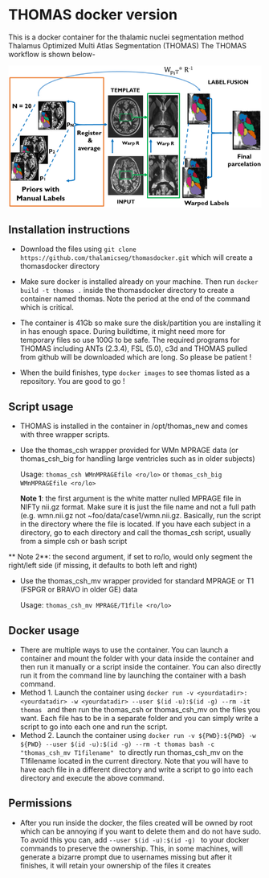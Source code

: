 # THOMAS docker version
This is a docker container for the thalamic nuclei segmentation method Thalamus Optimized Multi Atlas Segmentation (THOMAS)
The THOMAS workflow is shown below-

![THOMAS workflow](THOMAS.jpg "Workflow")

## Installation instructions
- Download the files using ```git clone https://github.com/thalamicseg/thomasdocker.git``` which will create a thomasdocker directory

- Make sure docker is installed already on your machine. Then run ```docker build -t thomas .``` inside the thomasdocker directory to create a container named thomas. Note the period at the end of the command which is critical.

- The container is 41Gb so make sure the disk/partition you are installing it in has enough space. During buildtime, it might need more for temporary files so use 100G to be safe. The required programs for THOMAS including ANTs (2.3.4), FSL (5.0), c3d and THOMAS pulled from github will be downloaded which are long. So please be patient !

- When the build finishes, type ```docker images``` to see thomas listed as a repository. You are good to go !

## Script usage
- THOMAS is installed in the container in /opt/thomas_new and comes with three wrapper scripts.
- Use the thomas_csh wrapper provided for WMn MPRAGE data (or thomas_csh_big for handling large ventricles such as in older subjects)
  
  Usage: ```thomas_csh WMnMPRAGEfile <ro/lo>```  or ```thomas_csh_big WMnMPRAGEfile <ro/lo> ```

  **Note 1**: the first argument is the white matter nulled MPRAGE file in NIFTy nii.gz format. Make sure it is just the file name and not a full path (e.g. wmn.nii.gz not ~foo/data/case1/wmn.nii.gz. Basically, run the script in the directory where the file is located. If you have each subject in a directory, go to each directory and call the thomas_csh script, usually from a simple csh or bash script
    
 ** Note 2**: the second argument, if set to ro/lo, would only segment the right/left side (if missing, it defaults to both left and right)
- Use the thomas_csh_mv wrapper provided for standard MPRAGE or T1 (FSPGR or BRAVO in older GE) data

  Usage: ```thomas_csh_mv MPRAGE/T1file <ro/lo>``` 
  
## Docker usage
- There are multiple ways to use the container. You can launch a container and mount the folder with your data inside the container and then run it manually or a script inside the container. You can also directly run it from the command line by launching the container with a bash command.
- Method 1. Launch the container using ```docker run -v <yourdatadir>:<yourdatadir> -w <yourdatadir> --user $(id -u):$(id -g) --rm -it thomas ``` and then run the thomas_csh or thomas_csh_mv on the files you want. Each file has to be in a separate folder and you can simply write a script to go into each one and run the script.
- Method 2. Launch the container using ```docker run -v ${PWD}:${PWD} -w ${PWD} --user $(id -u):$(id -g) --rm -t thomas bash -c "thomas_csh_mv T1filename" ``` to directly run thomas_csh_mv on the T1filename located in the current directory. Note that you will have to have each file in a different directory and write a script to go into each directory and execute the above command. 

## Permissions
- After you run inside the docker, the files created will be owned by root which can be annoying if you want to delete them and do not have sudo. To avoid this you can, add ```--user $(id -u):$(id -g) ``` to your docker commands to preserve the ownership. This, in some machines, will generate a bizarre prompt due to usernames missing but after it finishes, it will retain your ownership of the files it creates
